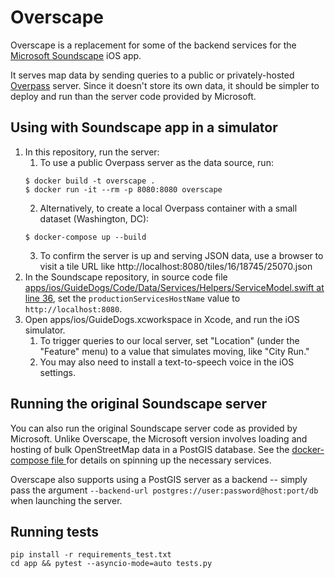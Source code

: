 # Overscape

Overscape is a replacement for some of the backend services for the [Microsoft Soundscape](https://github.com/microsoft/soundscape/) iOS app.

It serves map data by sending queries to a public or privately-hosted [Overpass](https://wiki.openstreetmap.org/wiki/Overpass_API) server. Since it doesn't store its own data, it should be simpler to deploy and run than the server code provided by Microsoft.

## Using with Soundscape app in a simulator

1. In this repository, run the server:
    1. To use a public Overpass server as the data source, run:
    ```
    $ docker build -t overscape .
    $ docker run -it --rm -p 8080:8080 overscape
    ```
    2. Alternatively, to create a local Overpass container with a small dataset (Washington, DC):
    ```
    $ docker-compose up --build
    ```
    3. To confirm the server is up and serving JSON data, use a browser to visit a tile URL like http://localhost:8080/tiles/16/18745/25070.json
2. In the Soundscape repository, in source code file [apps/ios/GuideDogs/Code/Data/Services/Helpers/ServiceModel.swift at line 36](https://github.com/microsoft/soundscape/blob/main/apps/ios/GuideDogs/Code/Data/Services/Helpers/ServiceModel.swift#L36), set the `productionServicesHostName` value to `http://localhost:8080`.
3. Open apps/ios/GuideDogs.xcworkspace in Xcode, and run the iOS simulator.
    1. To trigger queries to our local server, set "Location" (under the "Feature" menu) to a value that simulates moving, like "City Run."
    2. You may also need to install a text-to-speech voice in the iOS settings.

## Running the original Soundscape server

You can also run the original Soundscape server code as provided by Microsoft. Unlike Overscape, the Microsoft version involves loading and hosting of bulk OpenStreetMap data in a PostGIS database. See the [docker-compose file ](https://github.com/openscape-community/openscape/blob/master/svcs/data/docker-compose.yml) for details on spinning up the necessary services.

Overscape also supports using a PostGIS server as a backend -- simply pass the argument `--backend-url postgres://user:password@host:port/db` when launching the server.

## Running tests
```
pip install -r requirements_test.txt
cd app && pytest --asyncio-mode=auto tests.py
```
